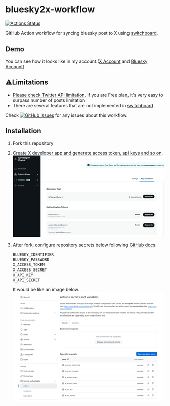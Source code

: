 # bluesky2x-workflow

[![Actions Status](https://github.com/go-zen-chu/bluesky2x-workflow/workflows/bluesky2x-cron/badge.svg)](https://github.com/go-zen-chu/bluesky2x-workflow/actions)

GitHub Action workflow for syncing bluesky post to X using [switchboard](https://github.com/go-zen-chu/switchboard).

## Demo

You can see how it looks like in my account.([X Account](https://x.com/Go_zen_chu) and [Bluesky Account](https://bsky.app/profile/amasuda.xyz))

## ⚠️Limitations

- [Please check Twitter API limitation](https://developer.x.com/en/portal/products/free). If you are Free plan, it's very easy to surpass number of posts limitation
- There are several features that are not implemented in [switchboard](https://github.com/go-zen-chu/switchboard/labels/enhancement)

Check [![GitHub issues](https://img.shields.io/github/issues/go-zen-chu/bluesky2x-workflow.svg)](https://github.com/go-zen-chu/bluesky2x-workflow/issues) for any issues about this workflow.

## Installation

1. Fork this repository
2. [Create X developer app and generate access token, api keys and so on](https://developer.x.com/en/docs/apps/overview).
    ![](./docs/x-developer-apps-secrets.png)

3. After fork, configure repository secrets below following [GitHub docs](https://docs.github.com/en/actions/security-for-github-actions/security-guides/using-secrets-in-github-actions).

    ```text
    BLUESKY_IDENTIFIER
    BLUESKY_PASSWORD
    X_ACCESS_TOKEN
    X_ACCESS_SECRET
    X_API_KEY
    X_API_SECRET
    ```

    It would be like an image below. ![](./docs/repository-secrets.png)
